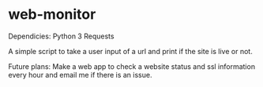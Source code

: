 # web-monitor

Dependicies:
Python 3
Requests

A simple script to take a user input of a url and print if the site is live or not.

Future plans:
Make a web app to check a website status and ssl information every hour and email me
if there is an issue.
